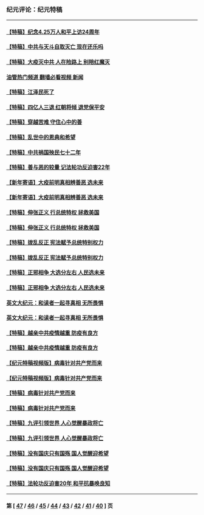 ### 纪元评论：纪元特稿
---
#### [【特稿】纪念4.25万人和平上访24周年](../../pages/nsc424/n13980883.md?05020330) 
#### [【特稿】中共与天斗自取灭亡 现在还乐吗](../../pages/nsc424/n13897482.md?05020330) 
#### [【特稿】大疫灭中共 人在险路上 别陪红魔灭](../../pages/nsc424/n13890697.md?05020330) 
#### [油管热门频道 翻墙必看视频 新闻](ok?05020330)
#### [【特稿】江泽民死了](../../pages/nsc424/n13876300.md?05020330) 
#### [【特稿】四亿人三退 红朝将倾 退党保平安](../../pages/nsc424/n13794378.md?05020330) 
#### [【特稿】穿越苦难 守住心中的善](../../pages/nsc424/n13784979.md?05020330) 
#### [【特稿】乱世中的恩典和希望](../../pages/nsc424/n13734687.md?05020330) 
#### [【特稿】中共祸国殃民七十二年](../../pages/nsc424/n13272607.md?05020330) 
#### [【特稿】善与恶的较量 记法轮功反迫害22年](../../pages/nsc424/n13086597.md?05020330) 
#### [【新年寄语】大疫前明真相辨善恶 选未来](../../pages/nsc424/n12660855.md?05020330) 
#### [【新年寄语】大疫前明真相辨善恶 选未来](../../pages/nsc424/n12660855.md?05020330) 
#### [【特稿】伸张正义 行总统特权 拯救美国](../../pages/nsc424/n12616806.md?05020330) 
#### [【特稿】伸张正义 行总统特权 拯救美国](../../pages/nsc424/n12616806.md?05020330) 
#### [【特稿】拨乱反正 宪法赋予总统特别权力](../../pages/nsc424/n12598306.md?05020330) 
#### [【特稿】拨乱反正 宪法赋予总统特别权力](../../pages/nsc424/n12598306.md?05020330) 
#### [【特稿】正邪相争 大选分左右 人民选未来](../../pages/nsc424/n12545208.md?05020330) 
#### [【特稿】正邪相争 大选分左右 人民选未来](../../pages/nsc424/n12545208.md?05020330) 
#### [英文大纪元：和读者一起寻真相 无所畏惧](../../pages/nsc424/n12542027.md?05020330) 
#### [英文大纪元：和读者一起寻真相 无所畏惧](../../pages/nsc424/n12542027.md?05020330) 
#### [【特稿】越亲中共疫情越重 防疫有良方](../../pages/nsc424/n12042989.md?05020330) 
#### [【特稿】越亲中共疫情越重 防疫有良方](../../pages/nsc424/n12042989.md?05020330) 
#### [【纪元特稿视频版】病毒针对共产党而来](../../pages/nsc424/n11977328.md?05020330) 
#### [【纪元特稿视频版】病毒针对共产党而来](../../pages/nsc424/n11977328.md?05020330) 
#### [【特稿】病毒针对共产党而来](../../pages/nsc424/n11928818.md?05020330) 
#### [【特稿】病毒针对共产党而来](../../pages/nsc424/n11928818.md?05020330) 
#### [【特稿】九评引领世界 人心觉醒暴政将亡](../../pages/nsc424/n11660496.md?05020330) 
#### [【特稿】九评引领世界 人心觉醒暴政将亡](../../pages/nsc424/n11660496.md?05020330) 
#### [【特稿】没有国庆只有国殇 国人觉醒迎希望](../../pages/nsc424/n11549354.md?05020330) 
#### [【特稿】没有国庆只有国殇 国人觉醒迎希望](../../pages/nsc424/n11549354.md?05020330) 
#### [【特稿】法轮功反迫害20年 和平抗暴唤良知](../../pages/nsc424/n11389135.md?05020330) 

---
#### 第 [ [47](./47.md?05020330) / [46](./46.md?05020330) / [45](./45.md?05020330) / [44](./44.md?05020330) / [43](./43.md?05020330) / [42](./42.md?05020330) / [41](./41.md?05020330) / [40](./40.md?05020330) ] 页
